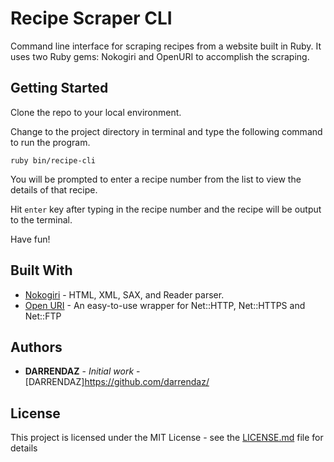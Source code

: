 # Recipe Scraper CLI

Command line interface for scraping recipes from a website built in Ruby. It uses two Ruby gems: Nokogiri and OpenURI to accomplish the scraping.

## Getting Started

Clone the repo to your local environment.

Change to the project directory in terminal and type the following command to run the program.

```
ruby bin/recipe-cli
```

You will be prompted to enter a recipe number from the list to view the details of that recipe.

Hit `enter` key after typing in the recipe number and the recipe will be output to the terminal.

Have fun!

## Built With

- [Nokogiri](https://nokogiri.org/) - HTML, XML, SAX, and Reader parser.
- [Open URI](https://ruby-doc.org/stdlib-2.1.0/libdoc/open-uri/rdoc/OpenURI.html) - An easy-to-use wrapper for Net::HTTP, Net::HTTPS and Net::FTP

## Authors

- **DARRENDAZ** - _Initial work_ - [DARRENDAZ]https://github.com/darrendaz/

## License

This project is licensed under the MIT License - see the [LICENSE.md](LICENSE.md) file for details
